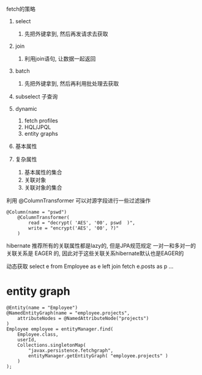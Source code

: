 fetch的策略
1. select
	1. 先把外键拿到, 然后再发请求去获取
2. join
	1. 利用join语句, 让数据一起返回
3. batch
	1. 先把外键拿到, 然后再利用批处理去获取
4. subselect 子查询
5. dynamic
	1. fetch profiles
	2. HQL/JPQL
	3. entity graphs

1. 基本属性
2. 复杂属性
	1. 基本属性的集合
	2. 关联对象
	3. 关联对象的集合

利用 @ColumnTransformer 可以对源字段进行一些过滤操作
```
@Column(name = "pswd")
    @ColumnTransformer(
        read = "decrypt( 'AES', '00', pswd  )",
        write = "encrypt('AES', '00', ?)"
    )
```


hibernate 推荐所有的关联属性都是lazy的, 但是JPA规范规定 一对一和多对一的关联关系是 EAGER 的, 因此对于这些关联关系hibernate默认也是EAGER的

动态获取
select e from Employee as e left join fetch e.posts as p ...

# entity graph #

```
@Entity(name = "Employee")
@NamedEntityGraph(name = "employee.projects",
    attributeNodes = @NamedAttributeNode("projects")
)
Employee employee = entityManager.find(
    Employee.class,
    userId,
    Collections.singletonMap(
        "javax.persistence.fetchgraph",
        entityManager.getEntityGraph( "employee.projects" )
    )
);
```
